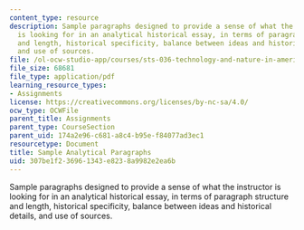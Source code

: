 ```yaml
---
content_type: resource
description: Sample paragraphs designed to provide a sense of what the instructor
  is looking for in an analytical historical essay, in terms of paragraph structure
  and length, historical specificity, balance between ideas and historical details,
  and use of sources.
file: /ol-ocw-studio-app/courses/sts-036-technology-and-nature-in-american-history-spring-2008/307be1f236961343e8238a9982e2ea6b_sample_analytica.pdf
file_size: 68681
file_type: application/pdf
learning_resource_types:
- Assignments
license: https://creativecommons.org/licenses/by-nc-sa/4.0/
ocw_type: OCWFile
parent_title: Assignments
parent_type: CourseSection
parent_uid: 174a2e96-c681-a8c4-b95e-f84077ad3ec1
resourcetype: Document
title: Sample Analytical Paragraphs
uid: 307be1f2-3696-1343-e823-8a9982e2ea6b
---
```

Sample paragraphs designed to provide a sense of what the instructor is looking for in an analytical historical essay, in terms of paragraph structure and length, historical specificity, balance between ideas and historical details, and use of sources.